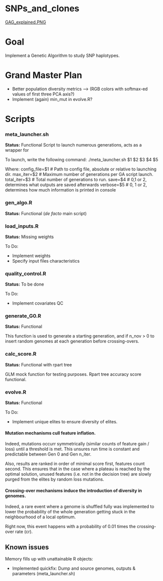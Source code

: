 # SNPs_and_clones

[GAG_explained.PNG](https://github.com/OGrondin/SNPs_and_clones/blob/main/README.md)

# Goal

Implement a Genetic Algorithm to study SNP haplotypes.

# Grand Master Plan

- Better population diversity metrics 
--> (RGB colors with softmax-ed values of first three PCA axis?)
- Implement (again) min_mut in evolve.R?

# Scripts

### meta_launcher.sh
**Status:** Functional
Script to launch numerous generations, acts as a wrapper for

To launch, write the following command:
./meta_launcher.sh $1 $2 $3 $4 $5

Where:
config_file=$1 # Path to config file, absolute or relative to launching dir.
max_iter=$2 # Maximum number of generations per GA script launch.
total_iter=$3 # Total number of generations to run.
save=$4 # 0,1 or 2, determines what outputs are saved afterwards
verbose=$5 # 0, 1 or 2, determines how much information is printed in console

### gen_algo.R
**Status:** Functional
(*de facto* main script)

### load_inputs.R
**Status:** Missing weights

To Do:
- Implement weights
- Specify input files characteristics

### quality_control.R
**Status:** To be done

To Do:
- Implement covariates QC

### generate_G0.R
**Status:** Functional

This function is used to generate a starting generation, and if n_nov > 0 to insert random genomes at each generation before crossing-overs.

### calc_score.R
**Status:** Functional with rpart tree

GLM mock function for testing purposes.
Rpart tree accuracy score functional.

### evolve.R
**Status:** Functional

To Do:
- Implement unique elites to ensure diversity of elites.

#### Mutation mechanisms cull feature inflation.

Indeed, mutations occurr symmetrically (similar counts of feature gain / loss) until a threshold is met.
This unsures run time is constant and predictable between Gen 0 and Gen n_iter.

Also, results are ranked in order of minimal score first, features count second. This ensures that in the case where a plateau is reached by the optimal solution, unused features (i.e. not in the decision tree) are slowly purged from the elites by random loss mutations.

#### Crossing-over mechanisms induce the introduction of diversity in genomes.

Indeed, a rare event where a genome is shuffled fully was implemented to lower the probability of the whole generation getting stuck in the neighbourhood of a local optimum.

Right now, this event happens with a probability of 0.01 times the crossing-over rate (cr).


## Known issues
Memory fills up with unattainable R objects:
- Implemented quickfix: Dump and source genomes, outputs & parameters (meta_launcher.sh)
